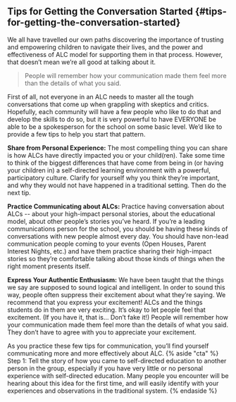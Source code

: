 ## Tips for Getting the Conversation Started {#tips-for-getting-the-conversation-started}

We all have travelled our own paths discovering the importance of trusting and empowering children to navigate their lives, and the power and effectiveness of ALC model for supporting them in that process. However, that doesn’t mean we’re all good at talking about it.

>People will remember how your communication made them feel more than the details of what you said.

First of all, not everyone in an ALC needs to master all the tough conversations that come up when grappling with skeptics and critics. Hopefully, each community will have a few people who like to do that and develop the skills to do so, but it is very powerful to have EVERYONE be able to be a spokesperson for the school on some basic level. We’d like to provide a few tips to help you start that pattern.

**Share from Personal Experience:** The most compelling thing you can share is how ALCs have directly impacted you or your child(ren). Take some time to think of the biggest differences that have come from being in (or having your children in) a self-directed learning environment with a powerful, participatory culture. Clarify for yourself why you think they’re important, and why they would not have happened in a traditional setting. Then do the next tip.

**Practice Communicating about ALCs:** Practice having conversation about ALCs -- about your high-impact personal stories, about the educational model, about other people’s stories you’ve heard. If you’re a leading communications person for the school, you should be having these kinds of conversations with new people almost every day. You should have non-lead communication people coming to your events (Open Houses, Parent Interest Nights, etc.) and have them practice sharing their high-impact stories so they’re comfortable talking about those kinds of things when the right moment presents itself.

**Express Your Authentic Enthusiasm:** We have been taught that the things we say are supposed to sound logical and intelligent. In order to sound this way, people often suppress their excitement about what they’re saying. We recommend that you express your excitement! ALCs and the things students do in them are very exciting. It’s okay to let people feel that excitement. (If you have it, that is… Don’t fake it!) People will remember how your communication made them feel more than the details of what you said. They don’t have to agree with you to appreciate your excitement.

As you practice these few tips for communication, you’ll find yourself communicating more and more effectively about ALC.
{% aside "cta" %}
Step 1: Tell the story of how you came to self-directed education to another person in the group, especially if you have very little or no personal experience with self-directed education.  Many people you encounter will be hearing about this idea for the first time, and will easily identify with your experiences and observations in the traditional system.
{% endaside %}